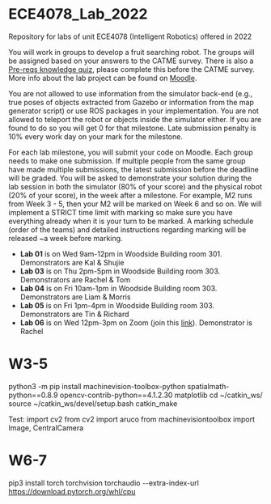 # ECE4078_Lab_2022
Repository for labs of unit ECE4078 (Intelligent Robotics) offered in 2022

You will work in groups to develop a fruit searching robot. The groups will be assigned based on your answers to the CATME survey. There is also a [Pre-reqs knowledge quiz](https://lms.monash.edu/mod/quiz/view.php?id=10713718), please complete this before the CATME survey. More info about the lab project can be found on [Moodle](https://lms.monash.edu/course/view.php?id=139686&section=3).

You are not allowed to use information from the simulator back-end (e.g., true poses of objects extracted from Gazebo or information from the map generator script) or use ROS packages in your implementation. You are not allowed to teleport the robot or objects inside the simulator either. If you are found to do so you will get 0 for that milestone. Late submission penalty is 10% every work day on your mark for the milestone.

For each lab milestone, you will submit your code on Moodle. Each group needs to make one submission. If multiple people from the same group have made multiple submissions, the latest submission before the deadline will be graded. You will be asked to demonstrate your solution during the lab session in both the simulator (80% of your score) and the physical robot (20% of your score), in the week after a milestone. For example, M2 runs from Week 3 - 5, then your M2 will be marked on Week 6 and so on. We will implement a STRICT time limit with marking so make sure you have everything already when it is your turn to be marked. A marking schedule (order of the teams) and detailed instructions regarding marking will be released ~a week before marking.

- **Lab 01** is on Wed 9am-12pm in Woodside Building room 301. Demonstrators are Kal & Shujie
- **Lab 03** is on Thu 2pm-5pm in Woodside Building room 303. Demonstrators are Rachel & Tom
- **Lab 04** is on Fri 10am-1pm in Woodside Building room 303. Demonstrators are Liam & Morris
- **Lab 05** is on Fri 1pm-4pm in Woodside Building room 303. Demonstrators are Tin & Richard
- **Lab 06** is on Wed 12pm-3pm on Zoom (join this [link](https://monash.zoom.us/j/84564135587?pwd=T3owY2FTWDd3RXhzcjJTK3hQOG5aQT09)). Demonstrator is Rachel

# W3-5 
python3 -m pip install machinevision-toolbox-python spatialmath-python==0.8.9 opencv-contrib-python==4.1.2.30 matplotlib
cd ~/catkin_ws/
source ~/catkin_ws/devel/setup.bash
catkin_make

Test:
import cv2
from cv2 import aruco
from machinevisiontoolbox import Image, CentralCamera

# W6-7 
pip3 install torch torchvision torchaudio --extra-index-url https://download.pytorch.org/whl/cpu

